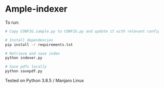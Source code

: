 # Ample-indexer

To run:

```zsh
# Copy CONFIG.sample.py to CONFIG.py and update it with relevant config options

# Install dependencies
pip install -r requirements.txt

# Retrieve and save index
python indexer.py

# Save pdfs locally
python savepdf.py
```

Tested on Python 3.8.5 / Manjaro Linux
